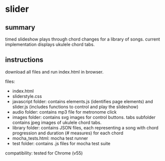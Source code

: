 # slider

## summary

timed slideshow plays through chord changes for a library of songs. current implementation displays ukulele chord tabs.

## instructions

download all files and run index.html in browser.

files:
* index.html
* sliderstyle.css
* javascript folder: contains elements.js (identifies page elements) and slider.js (includes functions to control and play the slideshow)
* audio folder: contains mp3 file for metronome click
* images folder: contains svg images for control buttons. tabs subfolder contains jpeg images of ukulele chord tabs.
* library folder: contains JSON files, each representing a song with chord progression and duration (# measures) for each chord
* mocha_tests.html: mocha test runner
* test folder: contains .js files for mocha test suite

compatibility: tested for Chrome (v55)
